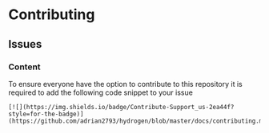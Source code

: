 # Contributing

## Issues

### Content

To ensure everyone have the option to contribute to this repository it is required to add the following code snippet to your issue

```
[![](https://img.shields.io/badge/Contribute-Support_us-2ea44f?style=for-the-badge)](https://github.com/adrian2793/hydrogen/blob/master/docs/contributing.md)
```